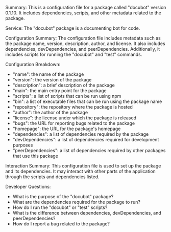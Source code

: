 Summary:
This is a configuration file for a package called "docubot" version 0.1.10. It includes dependencies, scripts, and other metadata related to the package.

Service:
The "docubot" package is a documenting bot for code.

Configuration Summary:
The configuration file includes metadata such as the package name, version, description, author, and license. It also includes dependencies, devDependencies, and peerDependencies. Additionally, it includes scripts for running the "docubot" and "test" commands.

Configuration Breakdown:
- "name": the name of the package
- "version": the version of the package
- "description": a brief description of the package
- "main": the main entry point for the package
- "scripts": a list of scripts that can be run using npm
- "bin": a list of executable files that can be run using the package name
- "repository": the repository where the package is hosted
- "author": the author of the package
- "license": the license under which the package is released
- "bugs": the URL for reporting bugs related to the package
- "homepage": the URL for the package's homepage
- "dependencies": a list of dependencies required by the package
- "devDependencies": a list of dependencies required for development purposes
- "peerDependencies": a list of dependencies required by other packages that use this package

Interaction Summary:
This configuration file is used to set up the package and its dependencies. It may interact with other parts of the application through the scripts and dependencies listed.

Developer Questions:
- What is the purpose of the "docubot" package?
- What are the dependencies required for the package to run?
- How do I run the "docubot" or "test" scripts?
- What is the difference between dependencies, devDependencies, and peerDependencies?
- How do I report a bug related to the package?